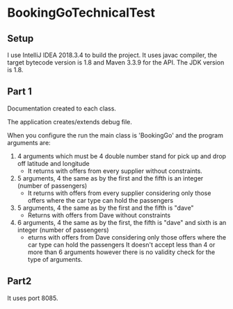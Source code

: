 # BookingGoTechnicalTest

## Setup

I use IntelliJ IDEA 2018.3.4 to build the project. It uses javac compiler, the target bytecode version is 1.8 and Maven 3.3.9 for the API. The JDK version is 1.8.

## Part 1

Documentation created to each class.

The application creates/extends debug file.

When you configure the run the main class is 'BookingGo' and the program arguments are:
1. 4 arguments which must be 4 double number stand for pick up and drop off latitude and longitude
    - It returns with offers from every supplier without constraints.
2. 5 arguments, 4 the same as by the first and the fifth is an integer (number of passengers)
    - It returns with offers from every supplier considering only those offers where the car type can hold the passengers
3. 5 arguments, 4 the same as by the first and the fifth is "dave"
    - Returns with offers from Dave without constraints
4. 6 arguments, 4 the same as by the first, the fifth is "dave" and sixth is an integer (number of passengers)
    - eturns with offers from Dave considering only those offers where the car type can hold the passengers
It doesn't accept less than 4 or more than 6 arguments however there is no validity check for the type of arguments.

## Part2

It uses port 8085.
